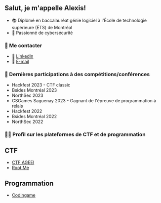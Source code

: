 ## Salut, je m'appelle Alexis!
- 📚 Diplômé en baccalauréat génie logiciel à l'École de technologie supérieure (ÉTS) de Montréal
- 🔐 Passionné de cybersécurité

### 💬 Me contacter
- 💬 [LinkedIn](www.linkedin.com/in/alexis-ripetti)
- 📧 [E-mail](mailto:alexisripetti.travail@gmail.com)
  
### 🚀 Dernières participations à des compétitions/conférences
- Hackfest 2023 - CTF classic
- Bsides Montréal 2023
- NorthSec 2023
- CSGames Saguenay 2023 - Gagnant de l'épreuve de programmation à relais
- Hackfest 2022
- Bsides Montréal 2022
- NorthSec 2022

### 🧑‍💻 Profil sur les plateformes de CTF et de programmation
##  CTF
- [CTF AGEEI](https://ctf.ageei.org/users/124)
- [Root Me](https://www.root-me.org/rubixxcube99)
## Programmation
- [Codingame](https://www.codingame.com/profile/fbdc47dd4c48347aa823e22d848916392743394)